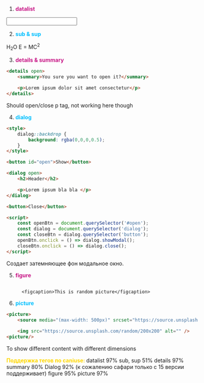 1) <span style="font-weight: bold; color: mediumvioletred;">datalist</span>

<input type="text" list="techs" />

<datalist id="techs">
	<option value="HTML"></option>
	<option value="CSS"></option>
	<option value="JavaScript"></option>
</datalist>

2) <span style="font-weight: bold; color: deepskyblue;">sub & sup</span>

H<sub>2</sub>O
E = MC<sup>2</sup>

3) <span style="font-weight: bold; color: mediumvioletred;">details & summary</span>

```html
<details open>
	<summary>You sure you want to open it?</summary>

	<p>Lorem ipsum dolor sit amet consectetur</p>
</details>
```

Should open/close p tag, not working here though

4) <span style="font-weight: bold; color: deepskyblue;">dialog</span>

```html
<style>
	dialog::backdrop {
		background: rgba(0,0,0,0.5);
	}
</style>

<button id="open">Show</button>

<dialog open>
	<h2>Header</h2>

	<p>Lorem ipsum bla bla </p>
</dialog>

<button>Close</button>

<script>
	const openBtn = document.querySelector('#open');
	const dialog = document.querySelector('dialog');
	const closeBtn = dialog.querySelector('button');
	openBtn.onclick = () => dialog.showModal();
	closeBtn.onclick = () => dialog.close();
</script>
```

Создает затемняющее фон модальное окно.

5) <span style="font-weight: bold; color: mediumvioletred;">figure</span>

<figure>
	<img src="https://source.unsplash.com/random/100x100" alt="" />

	<figcaption>This is random picture</figcaption>
</figure>

6) <span style="font-weight: bold; color: deepskyblue;">picture</span>

```html
<picture>
	<source media="(max-width: 500px)" srcset="https://source.unsplash.com/random/100x100"/>
	
	<img src="https://source.unsplash.com/random/200x200" alt="" />
<picture/>
```

To show different content with different dimensions

<span style="font-weight: bold; color: gold;">Поддержка тегов по caniuse: </span>
datalist 97% 
sub, sup 51% 
details 97% 
summary 80% 
Dialog 92% (к сожалению сафари только с 15 версии поддерживает) 
figure 95%
picture 97%